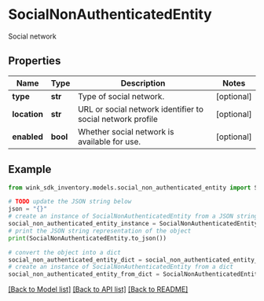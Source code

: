 # SocialNonAuthenticatedEntity

Social network

## Properties

Name | Type | Description | Notes
------------ | ------------- | ------------- | -------------
**type** | **str** | Type of social network. | [optional] 
**location** | **str** | URL or social network identifier to social network profile | [optional] 
**enabled** | **bool** | Whether social network is available for use. | [optional] 

## Example

```python
from wink_sdk_inventory.models.social_non_authenticated_entity import SocialNonAuthenticatedEntity

# TODO update the JSON string below
json = "{}"
# create an instance of SocialNonAuthenticatedEntity from a JSON string
social_non_authenticated_entity_instance = SocialNonAuthenticatedEntity.from_json(json)
# print the JSON string representation of the object
print(SocialNonAuthenticatedEntity.to_json())

# convert the object into a dict
social_non_authenticated_entity_dict = social_non_authenticated_entity_instance.to_dict()
# create an instance of SocialNonAuthenticatedEntity from a dict
social_non_authenticated_entity_from_dict = SocialNonAuthenticatedEntity.from_dict(social_non_authenticated_entity_dict)
```
[[Back to Model list]](../README.md#documentation-for-models) [[Back to API list]](../README.md#documentation-for-api-endpoints) [[Back to README]](../README.md)


